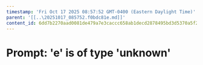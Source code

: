 ```yaml
---
timestamp: 'Fri Oct 17 2025 08:57:52 GMT-0400 (Eastern Daylight Time)'
parent: '[[..\20251017_085752.f0bdc81e.md]]'
content_id: 6dd7b2270aad0081de479a7e3caccc658ab1decd2878495bd3d5370a5f29d9c6
---
```


# Prompt: 'e' is of type 'unknown'
